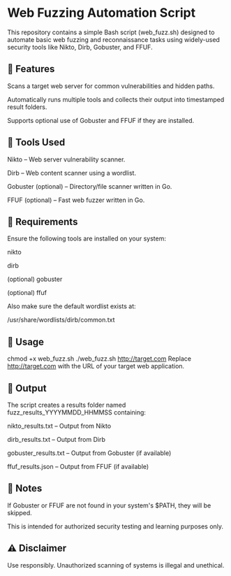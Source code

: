 # Web Fuzzing Automation Script
This repository contains a simple Bash script (web_fuzz.sh) designed to automate basic web fuzzing and reconnaissance tasks using widely-used security tools like Nikto, Dirb, Gobuster, and FFUF.

## 📌 Features
Scans a target web server for common vulnerabilities and hidden paths.

Automatically runs multiple tools and collects their output into timestamped result folders.

Supports optional use of Gobuster and FFUF if they are installed.

## 🧰 Tools Used
Nikto – Web server vulnerability scanner.

Dirb – Web content scanner using a wordlist.

Gobuster (optional) – Directory/file scanner written in Go.

FFUF (optional) – Fast web fuzzer written in Go.

## 🔧 Requirements
Ensure the following tools are installed on your system:



nikto

dirb

(optional) gobuster

(optional) ffuf

Also make sure the default wordlist exists at:

/usr/share/wordlists/dirb/common.txt

## 🚀 Usage

chmod +x web_fuzz.sh
./web_fuzz.sh http://target.com
Replace http://target.com with the URL of your target web application.

## 📂 Output
The script creates a results folder named fuzz_results_YYYYMMDD_HHMMSS containing:

nikto_results.txt – Output from Nikto

dirb_results.txt – Output from Dirb

gobuster_results.txt – Output from Gobuster (if available)

ffuf_results.json – Output from FFUF (if available)

## 📎 Notes
If Gobuster or FFUF are not found in your system's $PATH, they will be skipped.

This is intended for authorized security testing and learning purposes only.

## ⚠️ Disclaimer
Use responsibly. Unauthorized scanning of systems is illegal and unethical.
